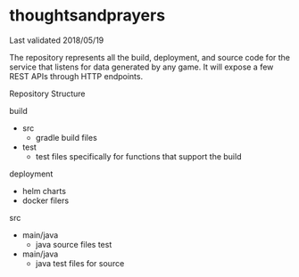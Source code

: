 # thoughtsandprayers

Last validated 2018/05/19

The repository represents all the build, deployment, and source code for the service that listens for data generated by any game.
It will expose a few REST APIs through HTTP endpoints.

Repository Structure

build
- src
	- gradle build files
- test
	- test files specifically for functions that support the build

deployment
- helm charts
- docker filers

src
- main/java
	- java source files
test
- main/java
	- java test files for source




